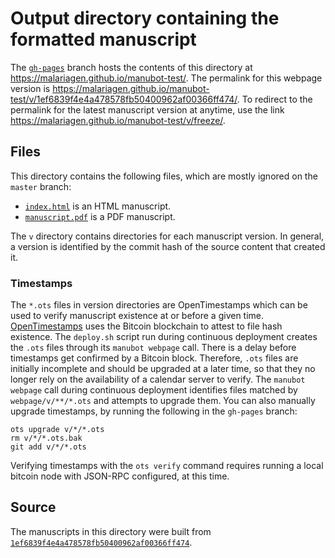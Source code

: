 # Output directory containing the formatted manuscript

The [`gh-pages`](https://github.com/malariagen/manubot-test/tree/gh-pages) branch hosts the contents of this directory at <https://malariagen.github.io/manubot-test/>.
The permalink for this webpage version is <https://malariagen.github.io/manubot-test/v/1ef6839f4e4a478578fb50400962af00366ff474/>.
To redirect to the permalink for the latest manuscript version at anytime, use the link <https://malariagen.github.io/manubot-test/v/freeze/>.

## Files

This directory contains the following files, which are mostly ignored on the `master` branch:

+ [`index.html`](index.html) is an HTML manuscript.
+ [`manuscript.pdf`](manuscript.pdf) is a PDF manuscript.

The `v` directory contains directories for each manuscript version.
In general, a version is identified by the commit hash of the source content that created it.

### Timestamps

The `*.ots` files in version directories are OpenTimestamps which can be used to verify manuscript existence at or before a given time.
[OpenTimestamps](https://opentimestamps.org/) uses the Bitcoin blockchain to attest to file hash existence.
The `deploy.sh` script run during continuous deployment creates the `.ots` files through its `manubot webpage` call.
There is a delay before timestamps get confirmed by a Bitcoin block.
Therefore, `.ots` files are initially incomplete and should be upgraded at a later time, so that they no longer rely on the availability of a calendar server to verify.
The `manubot webpage` call during continuous deployment identifies files matched by `webpage/v/**/*.ots` and attempts to upgrade them.
You can also manually upgrade timestamps, by running the following in the `gh-pages` branch:

```shell
ots upgrade v/*/*.ots
rm v/*/*.ots.bak
git add v/*/*.ots
```

Verifying timestamps with the `ots verify` command requires running a local bitcoin node with JSON-RPC configured, at this time.

## Source

The manuscripts in this directory were built from
[`1ef6839f4e4a478578fb50400962af00366ff474`](https://github.com/malariagen/manubot-test/commit/1ef6839f4e4a478578fb50400962af00366ff474).
